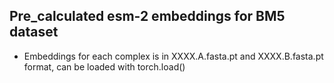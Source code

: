 ## Pre_calculated esm-2 embeddings for BM5 dataset
* Embeddings for each complex is in XXXX.A.fasta.pt and XXXX.B.fasta.pt format, can be loaded with torch.load()
